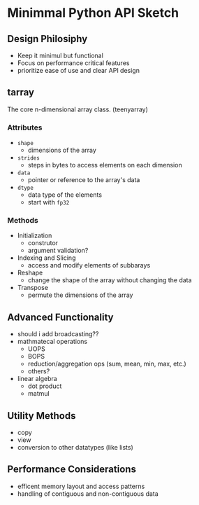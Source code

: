 # Minimmal Python API Sketch

## Design Philosiphy
- Keep it minimul but functional
- Focus on performance critical features
- prioritize ease of use and clear API design

## tarray
The core n-dimensional array class. (teenyarray)

### Attributes
- `shape`
  - dimensions of the array
- `strides`
  - steps in bytes to access elements on each dimension
- `data`
  - pointer or reference to the array's data
- `dtype`
  - data type of the elements
  - start with `fp32`
### Methods
- Initialization
  - construtor
  - argument validation?
- Indexing and Slicing
  - access and modify elements of subbarays
- Reshape
  - change the shape of the array without changing the data
- Transpose
  - permute the dimensions of the array

## Advanced Functionality
- should i add broadcasting??
- mathmatecal operations
  - UOPS
  - BOPS
  - reduction/aggregation ops (sum, mean, min, max, etc.)
  - others?
- linear algebra
  - dot product
  - matmul

## Utility Methods
- copy
- view
- conversion to other datatypes (like lists)

## Performance Considerations
- efficent memory layout and access patterns
- handling of contiguous and non-contiguous data